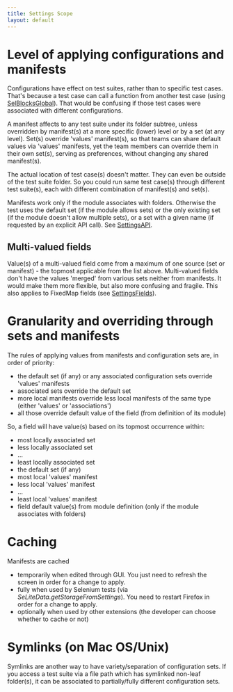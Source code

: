 ```yaml
---
title: Settings Scope
layout: default
---
```


# Level of applying configurations and manifests #
Configurations have effect on test suites, rather than to specific test cases. That's because a test case can call a function from another test case (using [SelBlocksGlobal](SelBlocksGlobal)). That would be confusing if those test cases were associated with different configurations.

A manifest affects to any test suite under its folder subtree, unless overridden by manifest(s) at a more specific (lower) level or by a set (at any level). Set(s) override 'values' manifest(s), so that teams can share default values via 'values' manifests, yet the team members can override them in their own set(s), serving as preferences, without changing any shared manifest(s).

The actual location of test case(s) doesn't matter. They can even be outside of the test suite folder. So you could run same test case(s) through different test suite(s), each with different combination of manifest(s) and set(s).

Manifests work only if the module associates with folders. Otherwise the test uses the default set (if the module allows sets) or the only existing set (if the module doesn't allow multiple sets), or a set with a given name (if requested by an explicit API call). See [SettingsAPI](SettingsAPI).

## Multi-valued fields ##
Value(s) of a multi-valued field come from a maximum of one source (set or manifest) - the topmost applicable from the list above. Multi-valued fields don't have the values 'merged' from various sets neither from manifests. It would make them more flexible, but also more confusing and fragile. This also applies to FixedMap fields (see [SettingsFields](SettingsFields)).

# Granularity and overriding through sets and manifests #
The rules of applying values from manifests and configuration sets are, in order of priority:
  * the default set (if any) or any associated configuration sets override 'values' manifests
  * associated sets override the default set
  * more local manifests override less local manifests of the same type (either 'values' or 'associations')
  * all those override default value of the field (from definition of its module)

So, a field will have value(s) based on its topmost occurrence within:
  * most locally associated set
  * less locally associated set
  * ...
  * least locally associated set
  * the default set (if any)
  * most local 'values' manifest
  * less local 'values' manifest
  * ...
  * least local 'values' manifest
  * field default value(s) from module definition (only if the module associates with folders)
> > <a href='Hidden comment: TODO Check "(only if the module associates with folders)"'></a>

# Caching #
Manifests are cached
  * temporarily when edited through GUI. You just need to refresh the screen in order for a change to apply.
  * fully when used by Selenium tests (via _SeLiteData.getStorageFromSettings_). You need to restart Firefox in order for a change to apply.
  * optionally when used by other extensions (the developer can choose whether to cache or not)

# Symlinks (on Mac OS/Unix) #
Symlinks are another way to have variety/separation of configuration sets. If you access a test suite via a file path which has symlinked non-leaf folder(s), it can be  associated to partially/fully different configuration sets.

<a href='Hidden comment: Comment: TODO Test how Selenium IDE treats a test suite loaded via a path that depends on symlinks - does it use the provided path, or does it resolved it first? If it resolves the path first, then change this paragraph.'></a>
